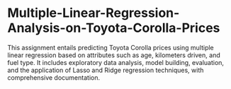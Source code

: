 # Multiple-Linear-Regression-Analysis-on-Toyota-Corolla-Prices
 This assignment entails predicting Toyota Corolla prices using multiple linear regression based on attributes such as age, kilometers driven, and fuel type. It includes exploratory data analysis, model building, evaluation, and the application of Lasso and Ridge regression techniques, with comprehensive documentation.
